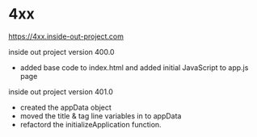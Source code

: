 # 4xx

https://4xx.inside-out-project.com

inside out project version 400.0
- added base code to index.html and added initial JavaScript to app.js page

inside out project version 401.0
- created the appData object
- moved the title & tag line variables in to appData 
- refactord the initializeApplication function.
